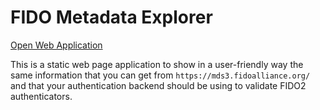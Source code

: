 # FIDO Metadata Explorer

[Open Web Application](https://adricasti.github.io/fido-metadata/)

This is a static web page application to show in a user-friendly way the same information that you can get from `https://mds3.fidoalliance.org/` and that your authentication backend should be using to validate FIDO2 authenticators.
